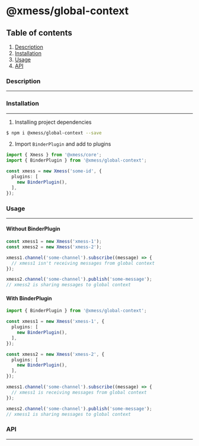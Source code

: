 # @xmess/global-context

## Table of contents

1. [Description](#description)
2. [Installation](#installation)
3. [Usage](#usage)
4. [API](#api)


### Description
---

### Installation
---

1. Installing project dependencies
```bash
$ npm i @xmess/global-context --save
```

2. Import `BinderPlugin` and add to plugins
```typescript
import { Xmess } from '@xmess/core';
import { BinderPlugin } from '@xmess/global-context';

const xmess = new Xmess('some-id', {
  plugins: [
    new BinderPlugin(),
  ],
});
```

### Usage
---

#### Without BinderPlugin
```typescript
const xmess1 = new Xmess('xmess-1');
const xmess2 = new Xmess('xmess-2');

xmess1.channel('some-channel').subscribe((message) => {
  // xmess1 isn't receiving messages from global context
});

xmess2.channel('some-channel').publish('some-message');
// xmess2 is sharing messages to global context

```


#### With BinderPlugin
```typescript
import { BinderPlugin } from '@xmess/global-context';

const xmess1 = new Xmess('xmess-1', {
  plugins: [
    new BinderPlugin(),
  ],
});

const xmess2 = new Xmess('xmess-2', {
  plugins: [
    new BinderPlugin(),
  ],
});

xmess1.channel('some-channel').subscribe((message) => {
  // xmess1 is receiving messages from global context
});

xmess2.channel('some-channel').publish('some-message');
// xmess1 is sharing messages to global context
```

### API
---


